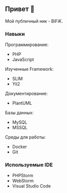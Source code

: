 ## Привет 👋
Мой публичный ник - BiFiK. 

### Навыки

Программирование:
- PHP
- JavaScript

Изученные Framework:
- SLIM
- Yii2

Документирование:
- PlantUML

Базы данных:
- MySQL
- MSSQL

Среды для работы:
- Docker
- Git

### Используемые IDE
- PHPStorm
- WebStorm
- Visual Studio Code

